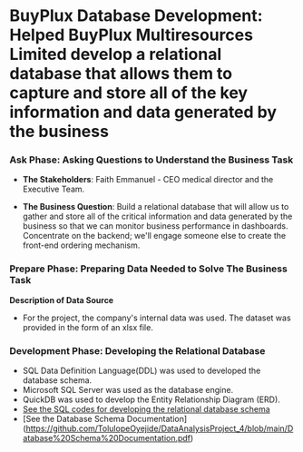 # BuyPlux Database Development: Helped BuyPlux Multiresources Limited develop a relational database that allows them to capture and store all of the key information and data generated by the business

### **Ask Phase: Asking Questions to Understand the Business Task** 
- **The Stakeholders**: Faith Emmanuel - CEO medical director and the Executive Team.

- **The Business Question**: Build a relational database that will allow us to gather and store all of the critical information and data generated by the business so that we can monitor business performance in dashboards. Concentrate on the backend; we'll engage someone else to create the front-end ordering mechanism. 

### **Prepare Phase: Preparing Data Needed to Solve The Business Task** 
**Description of Data Source**
- For the project, the company's internal data was used. The dataset was provided in the form of an xlsx file.


### **Development Phase: Developing the Relational Database** 
- SQL Data Definition Language(DDL) was used to developed the database schema.
- Microsoft SQL Server was used as the database engine.
- QuickDB was used to develop the Entity Relationship Diagram (ERD).
- [See the SQL codes for developing the relational database schema](https://github.com/TolulopeOyejide/DataAnalysisProject_4/blob/c1c1543cc2cf8dbcc301a5b3629c45b03240766f/Database%20Schema%20Definition%20using%20SQL)
- [See the Database Schema Documentation] (https://github.com/TolulopeOyejide/DataAnalysisProject_4/blob/main/Database%20Schema%20Documentation.pdf)
